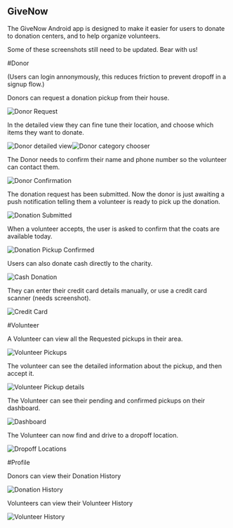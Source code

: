 ## GiveNow

The GiveNow Android app is designed to make it easier for users to donate to donation centers, and to help organize volunteers.

Some of these screenshots still need to be updated. Bear with us!

#Donor

(Users can login annonymously, this reduces friction to prevent dropoff in a signup flow.)

Donors can request a donation pickup from their house.

![Donor Request](/assets/donor_request.png?raw=true)

In the detailed view they can fine tune their location, and choose which items they want to donate.

![Donor detailed view](/assets/donor_request_detail.png?raw=true)![Donor category chooser](/assets/donor_choose_categories.png?raw=true)

The Donor needs to confirm their name and phone number so the volunteer can contact them.

![Donor Confirmation](/assets/donor_request_confirmation.png?raw=true)

The donation request has been submitted.  Now the donor is just awaiting a push notification telling them a volunteer is ready to pick up the donation.

![Donation Submitted](/assets/donor_request_submitted.png?raw=true)

When a volunteer accepts, the user is asked to confirm that the coats are available today.

![Donation Pickup Confirmed](/assets/donor_pickup_confirmation.png?raw=true)

Users can also donate cash directly to the charity.

![Cash Donation](/assets/cash_donation.png?raw=true)

They can enter their credit card details manually, or use a credit card scanner (needs screenshot).

![Credit Card](/assets/credit_card_detail.png?raw=true)

#Volunteer

A Volunteer can view all the Requested pickups in their area.

![Volunteer Pickups](/assets/volunteer_pickups.png?raw=true)

The volunteer can see the detailed information about the pickup, and then accept it.

![Volunteer Pickup details](/assets/volunteer_pickups_detail.png?raw=true)

The Volunteer can see their pending and confirmed pickups on their dashboard.

![Dashboard](/assets/dashboard_pickups.png?raw=true)

The Volunteer can now find and drive to a dropoff location.

![Dropoff Locations](/assets/dropoff_locations.png?raw=true)

#Profile

Donors can view their Donation History

![Donation History](/assets/profile_donation_history.png?raw=true)

Volunteers can view their Volunteer History

![Volunteer History](/assets/profile_volunteer_history.png?raw=true)

